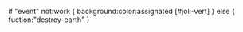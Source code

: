 
if "event" not:work {
  background:color:assignated [#joli-vert]
}
 else {
 fuction:"destroy-earth"
 }
